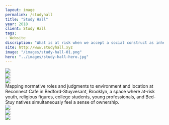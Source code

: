 ```yaml
---
layout: image
permalink: /studyhall
title: "Study Hall"
year: 2018
client: Study Hall
tags:
- Website
discription: "What is at risk when we accept a social construct as inherent? Amidst rapid changes in the ways we communicate and digest information, phenomena that have in the past appeared as naturalized or accidental now demand a heightened self-consciousness and scrutiny. It is dangerous not to question the rules we live by. However it is the rapidity of change itself, rather than the long-standing presentation of behavior as accidental that generates a need for agency. If we can collectively accept that norms are fluid and malleable according to time and place, whose responsibility is it to ensure that norms are leveraged equitably?"
site: http://www.studyhall.xyz
image: "/images/study-hall-01.png"
hero: "../images/study-hall-hero.jpg"
---
```


<img src="http://jarrettfuller.com/images/projects/study-hall-2.png">

<div class="left"><img src="http://jarrettfuller.com/images/projects/study-hall-3.png"></div>
<div class="right"><img src="http://jarrettfuller.com/images/projects/study-hall-4.png"></div>

<div class="caption">
Mapping normative roles and judgments to environment and location at Reconnect Cafe in Bedford-Stuyvesant, Brooklyn, a space where at-risk youth, religious figures, college students, young professionals, and Bed-Stuy natives simultaneously feel a sense of ownership.

</div>

<img src="http://jarrettfuller.com/images/projects/study-hall-studio-1.png">
<div class="left"><img src="http://jarrettfuller.com/images/projects/study-hall-studio-2.png"></div>
<div class="right"><img src="http://jarrettfuller.com/images/projects/study-hall-studio-4.png"></div>

